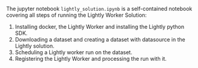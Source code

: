 The jupyter notebook `lightly_solution.ipynb` is a self-contained notebook covering all steps of running the Lightly Worker Solution:
1. Installing docker, the Lightly Worker and installing the Lightly python SDK.
2. Downloading a dataset and creating a dataset with datasource in the Lightly solution.
3. Scheduling a Lightly worker run on the dataset.
4. Registering the Lightly Worker and processing the run with it.



